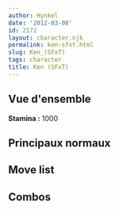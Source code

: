 ```yaml
---
author: Hynkel
date: '2012-03-08'
id: 2172
layout: character.njk
permalink: ken-sfxt.html
slug: Ken_(SFxT)
tags: character
title: Ken (SFxT)
---
```


## Vue d'ensemble

**Stamina :** 1000

## Principaux normaux

## Move list

## Combos